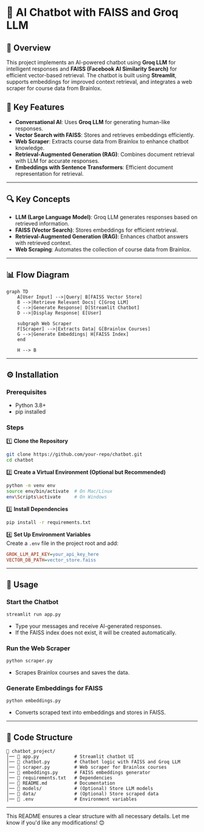 # 🧠 AI Chatbot with FAISS and Groq LLM  

## 📌 Overview  
This project implements an AI-powered chatbot using **Groq LLM** for intelligent responses and **FAISS (Facebook AI Similarity Search)** for efficient vector-based retrieval. The chatbot is built using **Streamlit**, supports embeddings for improved context retrieval, and integrates a web scraper for course data from Brainlox.  

## 🚀 Key Features  
- **Conversational AI**: Uses **Groq LLM** for generating human-like responses.  
- **Vector Search with FAISS**: Stores and retrieves embeddings efficiently.  
- **Web Scraper**: Extracts course data from Brainlox to enhance chatbot knowledge.  
- **Retrieval-Augmented Generation (RAG)**: Combines document retrieval with LLM for accurate responses.  
- **Embeddings with Sentence Transformers**: Efficient document representation for retrieval.  

---

## 🔍 Key Concepts  
- **LLM (Large Language Model)**: Groq LLM generates responses based on retrieved information.  
- **FAISS (Vector Search)**: Stores embeddings for efficient retrieval.  
- **Retrieval-Augmented Generation (RAG)**: Enhances chatbot answers with retrieved context.  
- **Web Scraping**: Automates the collection of course data from Brainlox.  

---

## 📊 Flow Diagram  
```mermaid
graph TD
    A[User Input] -->|Query| B[FAISS Vector Store]
    B -->|Retrieve Relevant Docs| C[Groq LLM]
    C -->|Generate Response| D[Streamlit Chatbot]
    D -->|Display Response| E[User]
    
    subgraph Web Scraper
    F[Scraper] -->|Extracts Data| G[Brainlox Courses]
    G -->|Generate Embeddings| H[FAISS Index]
    end
    
    H --> B
```

---

## ⚙️ Installation  

### Prerequisites  
- Python 3.8+  
- pip installed  

### Steps  
1️⃣ **Clone the Repository**  
```sh
git clone https://github.com/your-repo/chatbot.git
cd chatbot
```

2️⃣ **Create a Virtual Environment (Optional but Recommended)**  
```sh
python -m venv env
source env/bin/activate  # On Mac/Linux
env\Scripts\activate     # On Windows
```

3️⃣ **Install Dependencies**  
```sh
pip install -r requirements.txt
```

4️⃣ **Set Up Environment Variables**  
Create a `.env` file in the project root and add:  
```ini
GROK_LLM_API_KEY=your_api_key_here
VECTOR_DB_PATH=vector_store.faiss
```

---

## 📌 Usage  

### Start the Chatbot  
```sh
streamlit run app.py
```
- Type your messages and receive AI-generated responses.  
- If the FAISS index does not exist, it will be created automatically.  

### Run the Web Scraper  
```sh
python scraper.py
```
- Scrapes Brainlox courses and saves the data.  

### Generate Embeddings for FAISS  
```sh
python embeddings.py
```
- Converts scraped text into embeddings and stores in FAISS.  

---

## 📜 Code Structure  

```
📂 chatbot_project/
│── 📜 app.py             # Streamlit chatbot UI
│── 📜 chatbot.py         # Chatbot logic with FAISS and Groq LLM
│── 📜 scraper.py         # Web scraper for Brainlox courses
│── 📜 embeddings.py      # FAISS embeddings generator
│── 📜 requirements.txt   # Dependencies
│── 📜 README.md          # Documentation
│── 📂 models/            # (Optional) Store LLM models
│── 📂 data/              # (Optional) Store scraped data
│── 📜 .env               # Environment variables
```

---


This README ensures a clear structure with all necessary details. Let me know if you'd like any modifications! 😊
